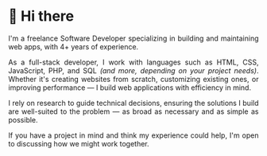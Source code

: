 <!-- markdownlint-disable MD033 -->
# 👋 Hi there

<p style="text-align: justify">
I'm a freelance Software Developer specializing in building and maintaining web apps, with 4+ years of experience.
</p>

<p style="text-align: justify">
As a full-stack developer, I work with languages such as HTML, CSS, JavaScript, PHP, and SQL <em>(and more, depending on your project needs)</em>. Whether it's creating websites from scratch, customizing existing ones, or improving performance — I build web applications with efficiency in mind.
</p>

<p style="text-align: justify">
I rely on research to guide technical decisions, ensuring the solutions I build are well-suited to the problem — as broad as necessary and as simple as possible.
</p>

<p style="text-align: justify">
If you have a project in mind and think my experience could help, I'm open to discussing how we might work together.
</p>
